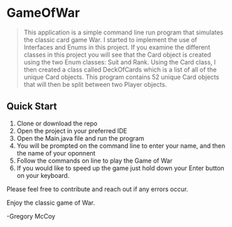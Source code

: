 # GameOfWar

> This application is a simple command line run program that simulates the classic card game War. I started to implement the use of Interfaces and Enums in this project.
If you examine the different classes in this project you will see that the Card object is created using the two Enum classes: Suit and Rank. Using the Card class, I then
created a class called DeckOfCards which is a list of all of the unique Card objects. This program contains 52 unique Card objects that will then be split between two Player
objects. 

## Quick Start

1. Clone or download the repo
2. Open the project in your preferred IDE
3. Open the Main.java file and run the program
4. You will be prompted on the command line to enter your name, and then the name of your oponnent
5. Follow the commands on line to play the Game of War
6. If you would like to speed  up the game just hold down your Enter button on your keyboard. 

Please feel free to contribute and reach out if any errors occur. 

Enjoy the classic game of War. 

-Gregory McCoy
